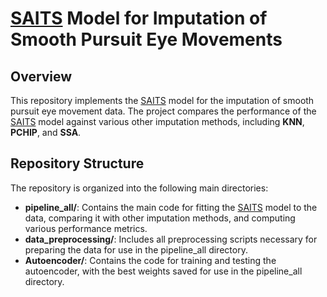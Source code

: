 # [SAITS](https://github.com/WenjieDu/SAITS) Model for Imputation of Smooth Pursuit Eye Movements

## Overview

This repository implements the [SAITS](https://github.com/WenjieDu/SAITS) model for the imputation of smooth pursuit eye movement data. The project compares the performance of the [SAITS](https://github.com/WenjieDu/SAITS) model against various other imputation methods, including **KNN**, **PCHIP**, and **SSA**. 

## Repository Structure

The repository is organized into the following main directories:

- **pipeline_all/**: Contains the main code for fitting the [SAITS](https://github.com/WenjieDu/SAITS) model to the data, comparing it with other imputation methods, and computing various performance metrics.
- **data_preprocessing/**: Includes all preprocessing scripts necessary for preparing the data for use in the pipeline_all directory.
- **Autoencoder/**: Contains the code for training and testing the autoencoder, with the best weights saved for use in the pipeline_all directory.

